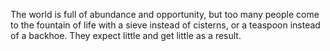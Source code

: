 The world is full of abundance and opportunity, but too many people come to the fountain of life with a sieve instead of cisterns, or a teaspoon instead of a backhoe. They expect little and get little as a result.
